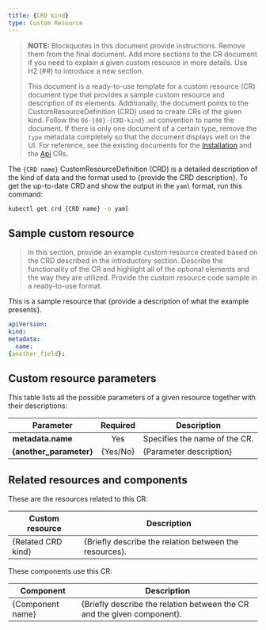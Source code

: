 ```yaml
---
title: {CRD kind}
type: Custom Resource
---
```


> **NOTE:** Blockquotes in this document provide instructions. Remove them from the final document. Add more sections to the CR document if you need to explain a given custom resource in more details. Use H2 (##) to introduce a new section.
>
> This document is a ready-to-use template for a custom resource (CR) document type that provides a sample custom resource and description of its elements. Additionally, the document points to the CustomResourceDefinition (CRD) used to create CRs of the given kind. Follow the `06-{00}-{CRD-kind}.md` convention to name the document. If there is only one document of a certain type, remove the `type` metadata completely so that the document displays well on the UI.
For reference, see the existing documents for the [Installation](https://kyma-project.io/docs/root/kyma/#custom-resource-installation) and the [Api](https://kyma-project.io/docs/components/api-gateway/#custom-resource-api) CRs.

The `{CRD name}` CustomResourceDefinition (CRD) is a detailed description of the kind of data and the format used to {provide the CRD description}. To get the up-to-date CRD and show the output in the `yaml` format, run this command:

```bash
kubectl get crd {CRD name} -o yaml
```

## Sample custom resource

> In this section, provide an example custom resource created based on the CRD described in the introductory section. Describe the functionality of the CR and highlight all of the optional elements and the way they are utilized.
Provide the custom resource code sample in a ready-to-use format.

This is a sample resource that {provide a description of what the example presents}.

```yaml
apiVersion:
kind:
metadata:
  name:
{another_field}:
```

## Custom resource parameters

This table lists all the possible parameters of a given resource together with their descriptions:

| Parameter   | Required |  Description |
|-------------|:---------:|--------------|
| **metadata.name** | Yes | Specifies the name of the CR. |
| **{another_parameter}** | {Yes/No} | {Parameter description} |

## Related resources and components

These are the resources related to this CR:

| Custom resource |   Description |
|-----------------|---------------|
| {Related CRD kind} |  {Briefly describe the relation between the resources}. |

These components use this CR:

| Component   |   Description |
|-------------|---------------|
| {Component name} |  {Briefly describe the relation between the CR and the given component}. |
